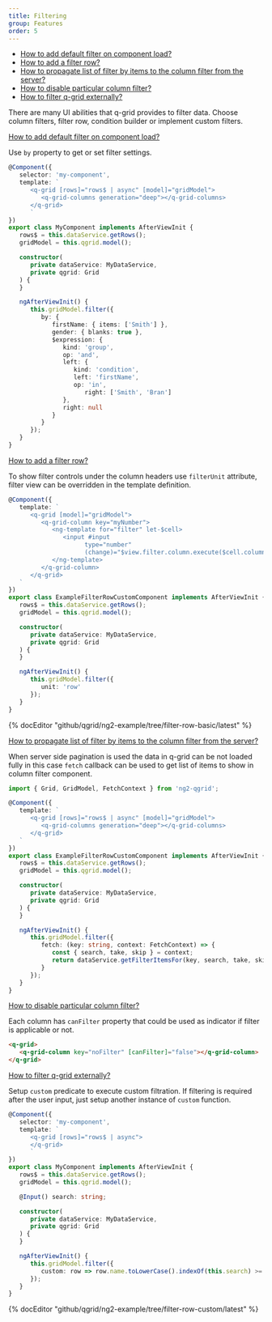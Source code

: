 ```yaml
---
title: Filtering
group: Features
order: 5
---
```


- [How to add default filter on component load?](#how-to-add-default-filter-on-component-load)
- [How to add a filter row?](#how-to-add-a-filter-row)
- [How to propagate list of filter by items to the column filter from the server?](#how-to-propagate-list-of-filter-by-items-to-the-column-filter-from-the-server)
- [How to disable particular column filter?](#how-to-disable-particular-column-filter)
- [How to filter q-grid externally?](#how-to-filter-q-grid-externally)

There are many UI abilities that q-grid provides to filter data. Choose column filters, filter row, condition builder or implement custom filters.

<a name="how-to-add-default-filter-on-component-load" href="#how-to-add-default-filter-on-component-load">
   How to add default filter on component load?
</a>

Use `by` property to get or set filter settings.

```typescript
@Component({
   selector: 'my-component',
   template: `
      <q-grid [rows]="rows$ | async" [model]="gridModel">
         <q-grid-columns generation="deep"></q-grid-columns>
      </q-grid>
      `
})
export class MyComponent implements AfterViewInit {
   rows$ = this.dataService.getRows();
   gridModel = this.qgrid.model();

   constructor(
      private dataService: MyDataService,
      private qgrid: Grid
   ) {
   }

   ngAfterViewInit() {
      this.gridModel.filter({
         by: {
            firstName: { items: ['Smith'] },
            gender: { blanks: true },
            $expression: {
               kind: 'group',
               op: 'and',
               left: {
                  kind: 'condition',
                  left: 'firstName',
                  op: 'in',
                     right: ['Smith', 'Bran']
               },
               right: null
            }
         }
      });
   }
}
```

<a name="how-to-add-a-filter-row" href="#how-to-add-a-filter-row">
   How to add a filter row?
</a>

To show filter controls under the column headers use `filterUnit` attribute, filter view can be overridden in the template definition.

```typescript
@Component({
   template: `
      <q-grid [model]="gridModel">
         <q-grid-column key="myNumber">
            <ng-template for="filter" let-$cell>
               <input #input
                     type="number"
                     (change)="$view.filter.column.execute($cell.column.model, input.value)" />
            </ng-template>
         </q-grid-column>
      </q-grid>
   `
})
export class ExampleFilterRowCustomComponent implements AfterViewInit {
   rows$ = this.dataService.getRows();
   gridModel = this.qgrid.model();

   constructor(
      private dataService: MyDataService,
      private qgrid: Grid
   ) {
   }

   ngAfterViewInit() {
      this.gridModel.filter({
         unit: 'row'
      });
   }
}
```

{% docEditor "github/qgrid/ng2-example/tree/filter-row-basic/latest" %}

<a name="how-to-propagate-list-of-filter-by-items-to-the-column-filter-from-the-server" href="#how-to-propagate-list-of-filter-by-items-to-the-column-filter-from-the-server">
   How to propagate list of filter by items to the column filter from the server?
</a>

When server side pagination is used the data in q-grid can be not loaded fully in this case `fetch` callback can be used to get list of items to show in column filter component.

```typescript
import { Grid, GridModel, FetchContext } from 'ng2-qgrid';

@Component({
   template: `
      <q-grid [rows]="rows$ | async" [model]="gridModel">
         <q-grid-columns generation="deep"></q-grid-columns>
      </q-grid>
   `
})
export class ExampleFilterRowCustomComponent implements AfterViewInit {
   rows$ = this.dataService.getRows();
   gridModel = this.qgrid.model();

   constructor(
      private dataService: MyDataService,
      private qgrid: Grid
   ) {
   }

   ngAfterViewInit() {
      this.gridModel.filter({
         fetch: (key: string, context: FetchContext) => {
            const { search, take, skip } = context;
            return dataService.getFilterItemsFor(key, search, take, skip);
         }
      });
   }
}
```

<a name="how-to-disable-particular-column-filter" href="#how-to-disable-particular-column-filter">
   How to disable particular column filter?
</a>

Each column has `canFilter` property that could be used as indicator if filter is applicable or not.

```html
<q-grid>
   <q-grid-column key="noFilter" [canFilter]="false"></q-grid-column>
</q-grid>
```

<a name="how-to-filter-q-grid-externally" href="#how-to-filter-q-grid-externally">
   How to filter q-grid externally?
</a>

Setup `custom` predicate to execute custom filtration. If filtering is required after the user input, just setup another instance of `custom` function.

```typescript
@Component({
   selector: 'my-component',
   template: `
      <q-grid [rows]="rows$ | async">
      </q-grid>
      `
})
export class MyComponent implements AfterViewInit {
   rows$ = this.dataService.getRows();
   gridModel = this.qgrid.model();

   @Input() search: string;

   constructor(
      private dataService: MyDataService,
      private qgrid: Grid
   ) {
   }

   ngAfterViewInit() {
      this.gridModel.filter({
         custom: row => row.name.toLowerCase().indexOf(this.search) >= 0,
      });
   }
}
```

{% docEditor "github/qgrid/ng2-example/tree/filter-row-custom/latest" %}
